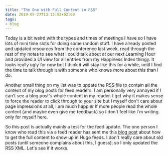 ```yaml
---
title: "The One with Full Content in RSS"
date: 2019-05-27T13:13:53+02:00
tags: 
- blog
---
```


Today is a bit weird with the types and times of meetings I have so I have lots of mini time slots for doing some random stuff. I have already posted and updated resources from the conference last week, read through the rest of my notes to see what I could talk about at our next Learning Hour and provided a UI view for all entries from my Happiness Index thingy. It looks really ugly for now but I think it will stay like this for a while, until I find the time to talk through it with someone who knows more about this than I do.

Another small thing on my list was to update the RSS file to contain all the content of my blog posts for feed readers. I am personally very annoyed if I can't see a blog post's whole content in my reader. I get why it makes sense to force the reader to click through to your site but I myself don't care about page impressions at all, I am much happier if more people read the whole content (and maybe even give me feedback) so I don't feel like I'm writing only for myself here. 

So this post is actually mainly a test for the feed update. The one person I know who read this via a feed reader has sent me this [blog post](https://randomgeekery.org/2017/09/15/full-content-hugo-feeds/) about how to get the full content to show up in Hugo feeds. I don't really care about old posts (until someone complains about this, I guess), so I only updated the RSS XML. Let's see if it works.